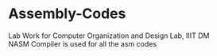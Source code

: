 # Assembly-Codes
Lab Work for Computer Organization and Design Lab, IIIT DM  
NASM Compiler is used for all the asm codes

